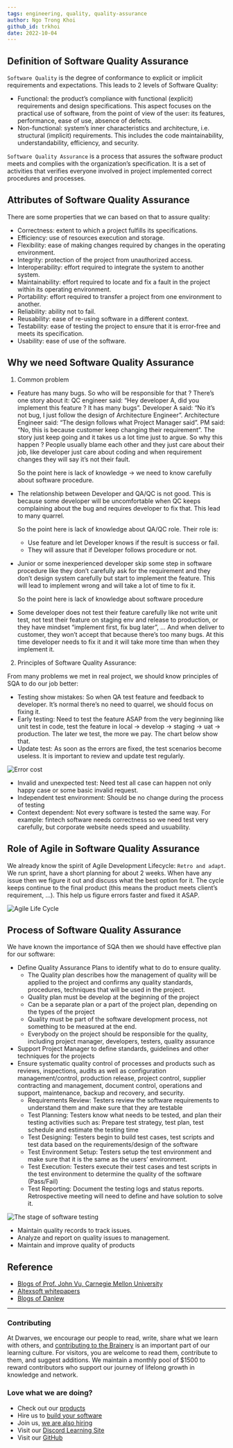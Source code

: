 ```yaml
---
tags: engineering, quality, quality-assurance
author: Ngo Trong Khoi
github_id: trkhoi
date: 2022-10-04
---
```


## Definition of Software Quality Assurance
`Software Quality` is the degree of conformance to explicit or implicit requirements and expectations. This leads to 2 levels of Software Quality:
- Functional: the product’s compliance with functional (explicit) requirements and design specifications. This aspect focuses on the practical use of software, from the point of view of the user: its features, performance, ease of use, absence of defects.
- Non-functional: system’s inner characteristics and architecture, i.e. structural (implicit) requirements. This includes the code maintainability, understandability, efficiency, and security.

`Software Quality Assurance` is a process that assures the software product meets and complies with the organization’s specification. It is a set of activities that verifies everyone involved in project implemented correct procedures and processes.

## Attributes of Software Quality Assurance
There are some properties that we can based on that to assure quality:
- Correctness: extent to which a project fulfills its specifications.
- Efficiency: use of resources execution and storage.
- Flexibility: ease of making changes required by changes in the operating environment.
- Integrity: protection of the project from unauthorized access.
- Interoperability: effort required to integrate the system to another system.
- Maintainability: effort required to locate and fix a fault in the project within its operating environment.
- Portability: effort required to transfer a project from one environment to another.
- Reliability: ability not to fail.
- Reusability: ease of re-using software in a different context.
- Testability: ease of testing the project to ensure that it is error-free and meets its specification.
- Usability: ease of use of the software.

## Why we need Software Quality Assurance
1. Common problem 
- Feature has many bugs. So who will be responsible for that ? There’s one story about it: QC engineer said: “Hey developer A, did you implement this feature ? It has many bugs”. Developer A said: “No it’s not bug, I just follow the design of Architecture Engineer”. Architecture Engineer said: “The design follows what Project Manager said”. PM said: “No, this is because customer keep changing their requirement”. The story just keep going and it takes us a lot time just to argue. So why this happen ? People usually blame each other and they just care about their job, like developer just care about coding and when requirement changes they will say it’s not their fault.

    So the point here is lack of knowledge → we need to know carefully about software procedure.
- The relationship between Developer and QA/QC is not good. This is because some developer will be uncomfortable when QC keeps complaining about the bug and requires developer to fix that. This lead to many quarrel.
    
    So the point here is lack of knowledge about QA/QC role. Their role is:
    
    - Use feature and let Developer knows if the result is success or fail.
    - They will assure that if Developer follows procedure or not.
- Junior or some inexperienced developer skip some step in software procedure like they don’t carefully ask for the requirement and they don’t design system carefully but start to implement the feature. This will lead to implement wrong and will take a lot of time to fix it.
    
    So the point here is lack of knowledge about software procedure
- Some developer does not test their feature carefully like not write unit test, not test their feature on staging env and release to production, or they have mindset “implement first, fix bug later”, … And when deliver to customer, they won’t accept that because there’s too many bugs. At this time developer needs to fix it and it will take more time than when they implement it.

2. Principles of Software Quality Assurance:

From many problems we met in real project, we should know principles of SQA to do our job better:

- Testing show mistakes: So when QA test feature and feedback to developer. It’s normal there’s no need to quarrel, we should focus on fixing it.
- Early testing: Need to test the feature ASAP from the very beginning like unit test in code, test the feature in local → develop → staging → uat → production. The later we test, the more we pay. The chart below show that.
- Update test: As soon as the errors are fixed, the test scenarios become useless. It is important to review and update test regularly.

![Error cost](../_assets/errors-cost.png)


- Invalid and unexpected test: Need test all case can happen not only happy case or some basic invalid request.
- Independent test environment: Should be no change during the process of testing
- Context dependent: Not every software is tested the same way. For example: fintech software needs correctness so we need test very carefully, but corporate website needs speed and usuability.

## Role of Agile in Software Quality Assurance
We already know the spirit of Agile Development Lifecycle: `Retro and adapt`.  We run sprint, have a short planning for about 2 weeks. When have any issue then we figure it out and discuss what the best option for it. The cycle keeps continue to the final product (this means the product meets client’s requirement, …). This help us figure errors faster and fixed it ASAP.

![Agile Life Cycle](../_assets/agile.png)

## Process of Software Quality Assurance
We have known the importance of SQA then we should have effective plan for our software:
- Define Quality Assurance Plans to identify what to do to ensure quality.
    - The Quality plan describes how the management of quality will be applied to the project and confirms any quality standards, procedures, techniques that will be used in the project.
    - Quality plan must be develop at the beginning of the project
    - Can be a separate plan or a part of the project plan, depending on the types of the project
    - Quality must be part of the software development process, not something to be measured at the end.
    - Everybody on the project should be responsible for the quality, including project manager, developers, testers, quality assurance
- Support Project Manager to define standards, guidelines and other techniques for the projects
- Ensure systematic quality control of processes and products such as reviews, inspections, audits as well as configuration management/control, production release, project control, supplier contracting and management, document control, operations and support, maintenance, backup and recovery, and security.
    - Requirements Review: Testers review the software requirements to understand them and make sure that they are testable
    - Test Planning: Testers know what needs to be tested, and plan their testing activities such as: Prepare test strategy, test plan, test schedule and estimate the testing time
    - Test Designing: Testers begin to build test cases, test scripts and test data based on the requirements/design of the software
    - Test Environment Setup: Testers setup the test environment and make sure that it is the same as the users’ environment.
    - Test Execution: Testers execute their test cases and test scripts in the test environment to determine the quality of the software (Pass/Fail)
    - Test Reporting: Document the testing logs and status reports. Retrospective meeting will need to define and have solution to solve it.

![The stage of software testing](../_assets/the-stage-of-software-testing.png)

- Maintain quality records to track issues.
- Analyze and report on quality issues to management.
- Maintain and improve quality of products

## Reference
- [Blogs of Prof. John Vu, Carnegie Mellon University](https://science-technology.vn/?s=chất+lượng+phần+mềm)
- [Altexsoft whitepapers](https://www.altexsoft.com/whitepapers/quality-assurance-quality-control-and-testing-the-basics-of-software-quality-management/)
- [Blogs of Danlew](https://blog.danlew.net/2022/06/22/maintaining-software-correctness/)
---
<!-- CTA -->
### Contributing

At Dwarves, we encourage our people to read, write, share what we learn with others, and [contributing to the Brainery](./CONTRIBUTING.md) is an important part of our learning culture. For visitors, you are welcome to read them, contribute to them, and suggest additions. We maintain a monthly pool of $1500 to reward contributors who support our journey of lifelong growth in knowledge and network.

### Love what we are doing?

- Check out our [products](https://superbits.co)
- Hire us to [build your software](https://d.foundation)
- Join us, [we are also hiring](https://github.com/dwarvesf/WeAreHiring)
- Visit our [Discord Learning Site](https://discord.gg/dzNBpNTVEZ)
- Visit our [GitHub](https://github.com/dwarvesf)